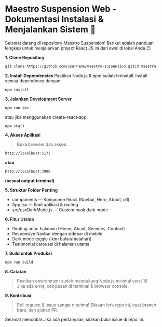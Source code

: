 # Maestro Suspension Web - Dokumentasi Instalasi & Menjalankan Sistem 🙌
Selamat datang di repository Maestro Suspension!
Berikut adalah panduan lengkap untuk menjalankan project React JS ini dari awal di lokal Anda.😉

 **1. Clone Repository**

```bash
git clone https://github.com/username/maestro-suspension.gitcd maestro-suspension
```

**2. Install Dependencies**
Pastikan Node.js & npm sudah terinstall.
Install semua dependency dengan:

```bash
npm install
```

**3. Jalankan Development Server**

```bash
npm run dev
```

atau jika menggunakan create-react-app:

```bash
npm start
```

**4. Akses Aplikasi**

>Buka browser dan akses:


```bash
http://localhost:5173
```

**atau**

```bash
http://localhost:3000
```

**(sesuai output terminal)**

**5. Struktur Folder Penting**
* components — Komponen React (Navbar, Hero, About, dll)
* App.jsx — Root aplikasi & routing
* src/useDarkMode.js — Custom hook dark mode


**6. Fitur Utama**
* Routing antar halaman (Home, About, Services, Contact)
* Responsive Navbar dengan sidebar di mobile
* Dark mode toggle (ikon bulan/matahari)
* Testimonial carousel di halaman utama

**7. Build untuk Produksi**

```bash
npm run build
```

**8. Catatan**
>Pastikan environment sudah mendukung Node.js minimal versi 16.
Jika ada error, cek pesan di terminal & browser console.

**9. Kontribusi**
>Pull request & issue sangat diterima!
Silakan fork repo ini, buat branch baru, dan ajukan PR.

Selamat mencoba!
Jika ada pertanyaan, silakan buka issue di repo ini.



